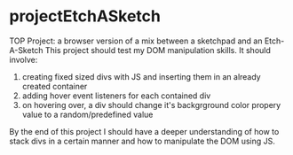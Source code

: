 # projectEtchASketch
TOP Project: a browser version of a mix between a sketchpad and an Etch-A-Sketch
This project should test my DOM manipulation skills. 
It should involve: 
1) creating fixed sized divs with JS and inserting them in an already created container
2) adding hover event listeners for each contained div
3) on hovering over, a div should change it's backgrground color propery value to a random/predefined value

By the end of this project I should have a deeper understanding of how to stack divs in a certain manner and how to manipulate the DOM using JS.